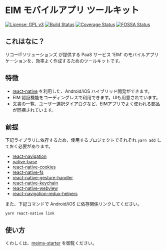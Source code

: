 # EIM モバイルアプリ ツールキット

[![License: GPL v3](https://img.shields.io/badge/License-GPLv3-blue.svg)](https://www.gnu.org/licenses/gpl-3.0)
[![Build Status](https://travis-ci.org/rits-ebihara/meimy.svg?branch=master)](https://travis-ci.org/rits-ebihara/meimy)
[![Coverage Status](https://coveralls.io/repos/github/rits-ebihara/meimy/badge.svg)](https://coveralls.io/github/rits-ebihara/meimy)
[![FOSSA Status](https://bit.ly/2QPIhLJ)](https://app.fossa.com/projects/git%2Bgithub.com%2Frits-ebihara%2Fmeimy?ref=badge_shield)

## これはなに？

リコーITソリューションズ が提供する PaaS サービス 'EIM' のモバイルアプリケーションを、効率よく作成するためのツールキットです。

## 特徴

* [react-native](https://github.com/facebook/react-native) を利用した、Android/iOS ハイブリッド開発ができます。
* EIM 認証機能をコーディングレスで利用できます。UIも用意されています。
* 文書の一覧、ユーザー選択ダイアログなど、EIMアプリでよく使われる部品が同梱されています。

## 前提

下記ライブラリに依存するため、使用するプロジェクトでそれぞれ `yarn add` しておく必要があります。

* [react-navigation](https://github.com/react-navigation/react-navigation)
* [native-base](https://github.com/GeekyAnts/NativeBase)
* [react-native-cookies](https://github.com/joeferraro/react-native-cookies)
* [react-native-fs](https://github.com/itinance/react-native-fs)
* [react-native-gesture-handler](https://github.com/kmagiera/react-native-gesture-handler)
* [react-native-keychain](https://github.com/oblador/react-native-keychain)
* [react-native-webview](https://github.com/react-native-community/react-native-webview)
* [react-navigation-redux-helpers](https://github.com/react-navigation/redux-helpers)

また、下記コマンドで Android/iOS に依存関係リンクしてください。

```
yarn react-native link
```

## 使い方

くわしくは、[meimy-starter](https://github.com/rits-ebihara/meimy-starter) を御覧ください。
